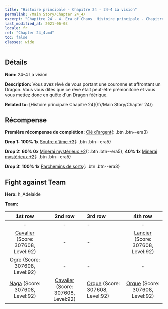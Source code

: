```yaml
---
title: "Histoire principale - Chapitre 24 - 24-4 La vision"
permalink: /Main Story/Chapter 24_4/
excerpt: "Chapitre 24 - 4. Era of Chaos  Histoire principale - Chapitre 24_4. 24-4 La vision"
last_modified_at: 2021-06-03
locale: fr
ref: "Chapter 24_4.md"
toc: false
classes: wide
---
```


## Détails

 **Nom:** 24-4 La vision

 **Description:** Vous avez rêvé de vous portant une couronne et affrontant un Dragon. Vous vous dites que ce rêve était peut-être prémonitoire et vous vous mettez donc en quête d'un Dragon féérique.

 **Related to:** [Histoire principale Chapitre 24](/fr/Main Story/Chapter 24/)

## Récompense

 **Première récompense de complétion:** [Clé d'argent](/ItemsFR/con_693/){: .btn .btn--era3}

 **Drop 1:** **100% 1x** [Soufre d'âme +3](/ItemsFR/mat_85/){: .btn .btn--era5}

 **Drop 2:** **60% 0x** [Minerai mystérieux +2](/ItemsFR/mat_75/){: .btn .btn--era5}, **40% 1x** [Minerai mystérieux +2](/ItemsFR/mat_75/){: .btn .btn--era5}

 **Drop 3:** **100% 1x** [Parchemins de sorts](/ItemsFR/con_694/){: .btn .btn--era3}


## Fight against Team
 **Hero:** h_Adelaide

 **Team:**


  | 1st row | 2nd row | 3rd row | 4th row |
  |:----:|:----:|:----|:----:|
  | - | - | - | - |
  | [Cavalier](/fr/units/Cavalier/) (Score: 307608, Level:92)  | - | - | [Lancier](/fr/units/Pikeman/) (Score: 307608, Level:92)  |
  | [Ogre](/fr/units/Ogre/) (Score: 307608, Level:92)  | - | - | - |
  | [Naga](/fr/units/Naga/) (Score: 307608, Level:92)  | [Cavalier](/fr/units/Cavalier/) (Score: 307608, Level:92)  | [Orque](/fr/units/Orc/) (Score: 307608, Level:92)  | [Orque](/fr/units/Orc/) (Score: 307608, Level:92)  |


